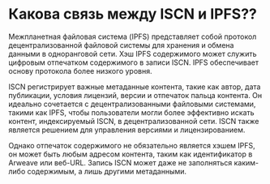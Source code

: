 # Какова связь между ISCN и IPFS??

Межпланетная файловая система \(IPFS\) представляет собой протокол децентрализованной файловой системы для хранения и обмена данными в одноранговой сети. Хэш IPFS содержимого может служить цифровым отпечатком содержимого в записи ISCN. IPFS обеспечивает основу протокола более низкого уровня.

ISCN регистрирует важные метаданные контента, такие как автор, дата публикации, условия лицензий, версии и отпечаток пальца контента. Он идеально сочетается с децентрализованными файловыми системами, такими как IPFS, чтобы пользователи могли более эффективно искать контент, индексируемый ISCN, в децентрализованной сети. ISCN также является решением для управления версиями и лицензированием.

Однако отпечаток содержимого не обязательно является хэшем IPFS, он может быть любым адресом контента, таким как идентификатор в Arweave или веб-URL. Запись ISCN может даже не заполняться каким-либо содержимым, а лишь другими метаданными.


